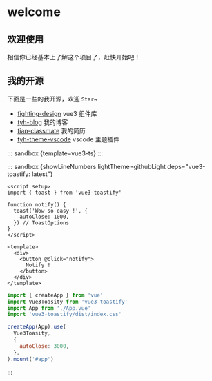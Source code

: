 # welcome

## 欢迎使用

相信你已经基本上了解这个项目了，赶快开始吧！

## 我的开源

下面是一些的我开源，欢迎 `Star`~

- [fighting-design](https://github.com/FightingDesign/fighting-design) vue3 组件库
- [tyh-blog](https://github.com/Tyh2001/tyh-blog) 我的博客
- [tian-classmate](https://github.com/Tyh2001/tian-classmate) 我的简历
- [tyh-theme-vscode](https://github.com/Tyh2001/tyh-theme-vscode) vscode 主题插件

::: sandbox {template=vue3-ts}
:::

::: sandbox {showLineNumbers lightTheme=githubLight deps="vue3-toastify: latest"}

```vue App.vue
<script setup>
import { toast } from 'vue3-toastify'

function notify() {
  toast('Wow so easy !', {
    autoClose: 1000,
  }) // ToastOptions
}
</script>

<template>
  <div>
    <button @click="notify">
      Notify !
    </button>
  </div>
</template>
```

```js /src/main.js [active] [readOnly]
import { createApp } from 'vue'
import Vue3Toasity from 'vue3-toastify'
import App from './App.vue'
import 'vue3-toastify/dist/index.css'

createApp(App).use(
  Vue3Toasity,
  {
    autoClose: 3000,
  },
).mount('#app')
```

:::
